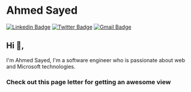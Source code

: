 # Ahmed Sayed  
[![Linkedin Badge](https://img.shields.io/badge/-asayedio-blue?style=flat-square&logo=Linkedin&logoColor=white&link=https://www.linkedin.com/in/asayedio/)](https://www.linkedin.com/in/asayedio/) 
[![Twitter Badge](https://img.shields.io/badge/-asayedio-1ca0f1?style=flat-square&labelColor=1ca0f1&logo=twitter&logoColor=white&link=https://twitter.com/asayedio)](https://twitter.com/asayedio) 
[![Gmail Badge](https://img.shields.io/badge/-ahmedsayed.9191@gmail.com-c14438?style=flat-square&logo=Gmail&logoColor=white&link=mailto:ahmedsayed.9191@gmail.com)](mailto:ahmedsayed.9191@gmail.com)

## Hi 👋, 
I'm Ahmed Sayed, I'm a software engineer who is passionate about web and Microsoft technologies.

### Check out this page letter for getting an awesome view

<!--
**asayedio/asayedio** is a ✨ _special_ ✨ repository because its `README.md` (this file) appears on your GitHub profile.

Here are some ideas to get you started:

- 🔭 I’m currently working on ...
- 🌱 I’m currently learning ...
- 👯 I’m looking to collaborate on ...
- 🤔 I’m looking for help with ...
- 💬 Ask me about ...
- 📫 How to reach me: ...
- 😄 Pronouns: ...
- ⚡ Fun fact: ...
-->
